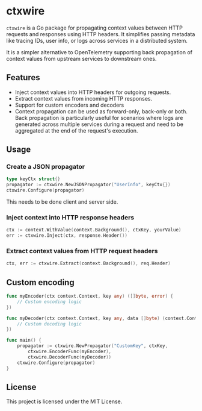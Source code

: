 # ctxwire

`ctxwire` is a Go package for propagating context values between HTTP requests and responses using HTTP headers. It simplifies passing metadata like tracing IDs, user info, or logs across services in a distributed system.

It is a simpler alternative to OpenTelemetry supporting back propagation of context values from upstream services to downstream ones.

## Features

- Inject context values into HTTP headers for outgoing requests.
- Extract context values from incoming HTTP responses.
- Support for custom encoders and decoders
- Context propagation can be used as forward-only, back-only or both. Back propagation is particularly useful for scenarios where logs are generated across multiple services during a request and need to be aggregated at the end of the request's execution.

## Usage

### Create a JSON propagator

```go
type keyCtx struct{}
propagator := ctxwire.NewJSONPropagator("UserInfo", keyCtx{})
ctxwire.Configure(propagator)
```

This needs to be done client and server side.

### Inject context into HTTP response headers

```go
ctx := context.WithValue(context.Background(), ctxKey, yourValue)
err := ctxwire.Inject(ctx, response.Header())
```

### Extract context values from HTTP request headers

```go
ctx, err := ctxwire.Extract(context.Background(), req.Header)
```

## Custom encoding

```go
func myEncoder(ctx context.Context, key any) ([]byte, error) {
    // Custom encoding logic
})

func myDecoder(ctx context.Context, key any, data []byte) (context.Context, error) {
    // Custom decoding logic
})

func main() {
    propagator := ctxwire.NewPropagator("CustomKey", ctxKey,
        ctxwire.EncoderFunc(myEncoder),
        ctxwire.DecoderFunc(myDecoder))
    ctxwire.Configure(propagator)
}
```

## License

This project is licensed under the MIT License.
